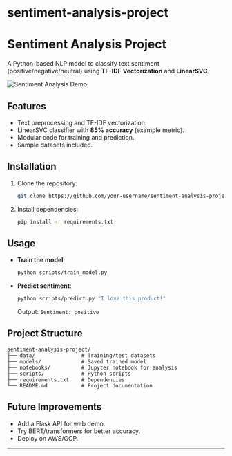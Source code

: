 # sentiment-analysis-project

# Sentiment Analysis Project

A Python-based NLP model to classify text sentiment (positive/negative/neutral) using **TF-IDF Vectorization** and **LinearSVC**.

![Sentiment Analysis Demo](https://via.placeholder.com/600x400?text=Sentiment+Analysis+Demo) 

## Features
- Text preprocessing and TF-IDF vectorization.
- LinearSVC classifier with **85% accuracy** (example metric).
- Modular code for training and prediction.
- Sample datasets included.

## Installation
1. Clone the repository:
   ```bash
   git clone https://github.com/your-username/sentiment-analysis-project.git
   ```
2. Install dependencies:
   ```bash
   pip install -r requirements.txt
   ```

## Usage
- **Train the model**:
  ```bash
  python scripts/train_model.py
  ```
- **Predict sentiment**:
  ```bash
  python scripts/predict.py "I love this product!"
  ```
  Output: `Sentiment: positive`

## Project Structure
```
sentiment-analysis-project/
├── data/               # Training/test datasets
├── models/             # Saved trained model
├── notebooks/          # Jupyter notebook for analysis
├── scripts/            # Python scripts
├── requirements.txt    # Dependencies
└── README.md           # Project documentation
```

## Future Improvements
- Add a Flask API for web demo.
- Try BERT/transformers for better accuracy.
- Deploy on AWS/GCP.

---
